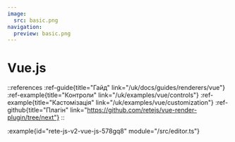 ```yaml
---
image:
  src: basic.png
navigation:
  preview: basic.png
---
```


# Vue.js

::references
:ref-guide{title="Гайд" link="/uk/docs/guides/renderers/vue"}
:ref-example{title="Контроли" link="/uk/examples/vue/controls"}
:ref-example{title="Кастомізація" link="/uk/examples/vue/customization"}
:ref-github{title="Плагін" link="https://github.com/retejs/vue-render-plugin/tree/next"}
::

:example{id="rete-js-v2-vue-js-578gq8" module="/src/editor.ts"}
